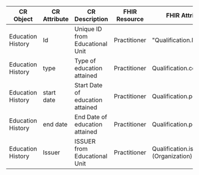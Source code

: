 | **CR Object**                                    | **CR Attribute** | **CR Description**               | **FHIR Resource** | **FHIR Attribute**                  |
|--------------------------------------------------|------------------|----------------------------------|-------------------|-------------------------------------|
| Education History                                | Id               | Unique ID from Educational Unit  | Practitioner      | "Qualification.Identifier     |
| Education History                                | type             | Type of education attained       | Practitioner      | Qualification.code                  |
| Education History                                | start date       | Start Date of education attained | Practitioner      | Qualification.period.start          |
| Education History                                | end date         | End Date of education attained   | Practitioner      | Qualification.period.end            |
| Education History                                | Issuer           | ISSUER from Educational Unit     | Practitioner      | Qualification.issuer (Organization) |
